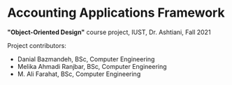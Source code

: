 # Accounting Applications Framework

**"Object-Oriented Design"** course project, IUST, Dr. Ashtiani, Fall 2021

Project contributors:

+ Danial Bazmandeh, BSc, Computer Engineering
+ Melika Ahmadi Ranjbar, BSc, Computer Engineering
+ M. Ali Farahat, BSc, Computer Engineering
